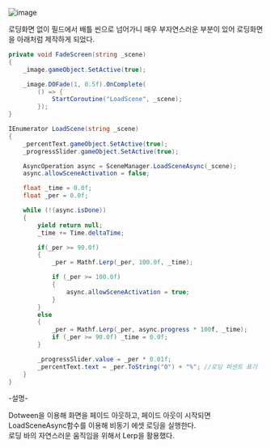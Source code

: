 ![image](https://github.com/user-attachments/assets/bcfdee22-250c-463e-be22-359afe4d179f)

로딩화면 없이 필드에서 배틀 씬으로 넘어가니 매우 부자연스러운 부분이 있어 로딩화면을 아래처럼 제작하게 되었다.

```cs
private void FadeScreen(string _scene)
{
    _image.gameObject.SetActive(true);

    _image.DOFade(1, 0.5f).OnComplete(
        () => {
            StartCoroutine("LoadScene", _scene);
        });
}

IEnumerator LoadScene(string _scene)
{
    _percentText.gameObject.SetActive(true);
    _progressSlider.gameObject.SetActive(true);

    AsyncOperation async = SceneManager.LoadSceneAsync(_scene);
    async.allowSceneActivation = false;

    float _time = 0.0f;
    float _per = 0.0f;

    while (!(async.isDone))
    {
        yield return null;
        _time += Time.deltaTime;

        if(_per >= 90.0f)
        {
            _per = Mathf.Lerp(_per, 100.0f, _time);

            if (_per >= 100.0f)
            {
                async.allowSceneActivation = true;
            }
        }
        else
        {
            _per = Mathf.Lerp(_per, async.progress * 100f, _time);
            if (_per >= 90.0f) _time = 0.0f;
        }

        _progressSlider.value = _per * 0.01f;
        _percentText.text = _per.ToString("0") + "%"; //로딩 퍼센트 표기
    }
}
```

-설명-

Dotween을 이용해 화면을 페이드 아웃하고, 페이드 아웃이 시작되면 LoadSceneAsync함수를 이용해 비동기 에셋 로딩을 실행한다.<br>
로딩 바의 자연스러운 움직임을 위해서 Lerp을 활용했다.
